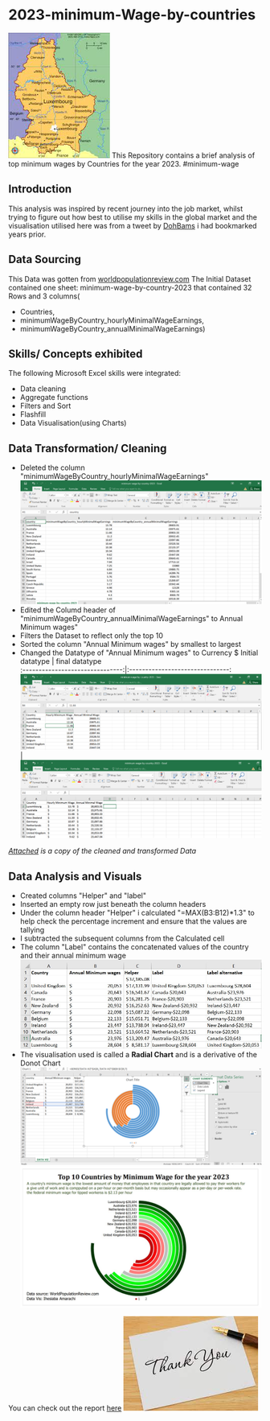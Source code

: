 # 2023-minimum-Wage-by-countries
![A map showing louxembourg and surrounding contries](Intro_map.jpg)
This Repository contains a brief analysis of top minimum wages by Countries for the year 2023. #minimum-wage 
## Introduction
This analysis was inspired by recent journey into the job market, whilst trying to figure out how best to utilise my skills in the global market and the visualisation utilised here was from a tweet by [DohBams](https://twitter.com/DOh_Bams) i had bookmarked years prior.

## Data Sourcing
This Data was gotten from [worldpopulationreview.com](https://worldpopulationreview.com/country-rankings/minimum-wage-by-country)
The Initial Dataset contained one sheet: minimum-wage-by-country-2023 that contained 32 Rows and 3 columns(
- Countries,
- minimumWageByCountry_hourlyMinimalWageEarnings,
- minimumWageByCountry_annualMinimalWageEarnings)

## Skills/ Concepts exhibited
The following Microsoft Excel skills were integrated:
- Data cleaning
- Aggregate functions
- Filters and Sort
- Flashfill
- Data Visualisation(using Charts)

## Data Transformation/ Cleaning
- Deleted the column "minimumWageByCountry_hourlyMinimalWageEarnings"
  ![](Initial_worksheet.png)
- Edited the Columd header of "minimumWageByCountry_annualMinimalWageEarnings" to Annual Minimum wages"
- Filters the Dataset to reflect only the top 10
- Sorted the column "Annual Minimum wages" by smallest to largest
- Changed the Datatype of  "Annual Minimum wages" to Currency $
 Initial datatype                | final datatype           
:-------------------------------:|:-------------------------------:
![](Initial_Datatype.png)        |   ![](Final_Datatype.png)      

_[Attached](https://drive.google.com/file/d/1p3ktQNfwmYJDSRMbg7W7A926vH-lgsr2/view?usp=share_link) is a copy of the cleaned and transformed Data_
## Data Analysis and Visuals
- Created columns "Helper" and "label"
- Inserted an empty row just beneath the column headers
- Under the column header "Helper" i calculated "=MAX(B3:B12)*1.3" to help check the percentage increment and ensure that the values are tallying
- I subtracted the subsequent columns from the Calculated cell
- The column "Label" contains the concatenated values of the country and their annual minimum wage
![Formatted table showing helper and label columns](Formatted_table.jpg)
- The visualisation used is called a **Radial Chart** and is a derivative of the Donot Chart
![Editing of the donot chart](Editing_Chart.png)
![Final Visualisaation using diverging colours](Visuals.jpg)


You can check out the report [here](https://drive.google.com/file/d/1QP85ZtlC7K_Oi_9A16nhOME2PzSojK4v/view?usp=share_link)
![](Thanks.jpg)
